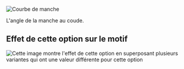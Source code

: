 ![Courbe de manche](./sleevebend.svg)

L'angle de la manche au coude.

## Effet de cette option sur le motif

![Cette image montre l'effet de cette option en superposant plusieurs variantes qui ont une valeur différente pour cette option](carlton_sleevebend_sample.svg "Effet de cette option sur le motif")
